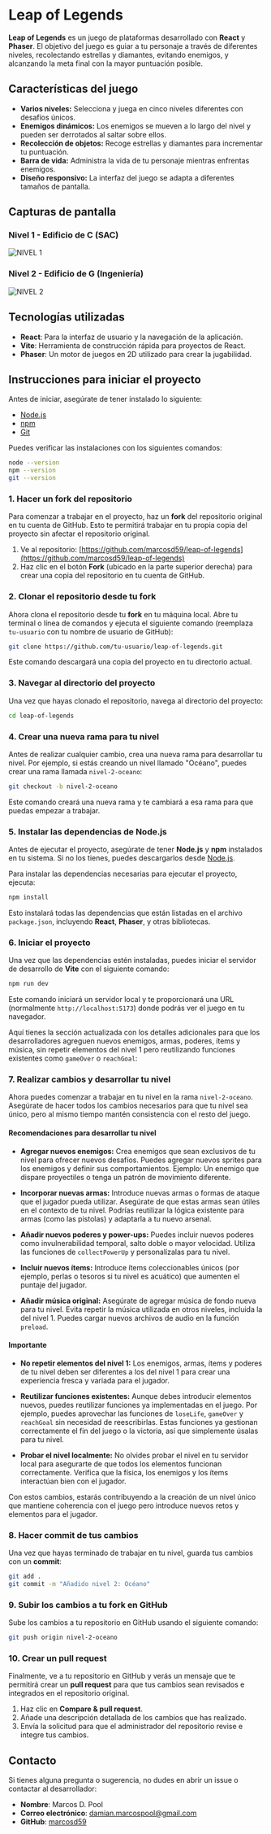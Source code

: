 # Leap of Legends

**Leap of Legends** es un juego de plataformas desarrollado con **React** y **Phaser**. El objetivo del juego es guiar a tu personaje a través de diferentes niveles, recolectando estrellas y diamantes, evitando enemigos, y alcanzando la meta final con la mayor puntuación posible.

## Características del juego

- **Varios niveles:** Selecciona y juega en cinco niveles diferentes con desafíos únicos.
- **Enemigos dinámicos:** Los enemigos se mueven a lo largo del nivel y pueden ser derrotados al saltar sobre ellos.
- **Recolección de objetos:** Recoge estrellas y diamantes para incrementar tu puntuación.
- **Barra de vida:** Administra la vida de tu personaje mientras enfrentas enemigos.
- **Diseño responsivo:** La interfaz del juego se adapta a diferentes tamaños de pantalla.

## Capturas de pantalla

### Nivel 1 - Edificio de C (SAC)

![NIVEL 1](./public/screenshots/level1.png)

### Nivel 2 - Edificio de G (Ingeniería)

![NIVEL 2](./public/screenshots/level2.png)

## Tecnologías utilizadas

- **React**: Para la interfaz de usuario y la navegación de la aplicación.
- **Vite**: Herramienta de construcción rápida para proyectos de React.
- **Phaser**: Un motor de juegos en 2D utilizado para crear la jugabilidad.

## Instrucciones para iniciar el proyecto

Antes de iniciar, asegúrate de tener instalado lo siguiente:

- [Node.js](https://nodejs.org/en/)
- [npm](https://www.npmjs.com/)
- [Git](https://git-scm.com/)

Puedes verificar las instalaciones con los siguientes comandos:

```bash
node --version
npm --version
git --version
```

### 1. Hacer un fork del repositorio

Para comenzar a trabajar en el proyecto, haz un **fork** del repositorio original en tu cuenta de GitHub. Esto te permitirá trabajar en tu propia copia del proyecto sin afectar el repositorio original.

1. Ve al repositorio: [https://github.com/marcosd59/leap-of-legends](https://github.com/marcosd59/leap-of-legends)
2. Haz clic en el botón **Fork** (ubicado en la parte superior derecha) para crear una copia del repositorio en tu cuenta de GitHub.

### 2. Clonar el repositorio desde tu fork

Ahora clona el repositorio desde tu **fork** en tu máquina local. Abre tu terminal o línea de comandos y ejecuta el siguiente comando (reemplaza `tu-usuario` con tu nombre de usuario de GitHub):

```bash
git clone https://github.com/tu-usuario/leap-of-legends.git
```

Este comando descargará una copia del proyecto en tu directorio actual.

### 3. Navegar al directorio del proyecto

Una vez que hayas clonado el repositorio, navega al directorio del proyecto:

```bash
cd leap-of-legends
```

### 4. Crear una nueva rama para tu nivel

Antes de realizar cualquier cambio, crea una nueva rama para desarrollar tu nivel. Por ejemplo, si estás creando un nivel llamado "Océano", puedes crear una rama llamada `nivel-2-oceano`:

```bash
git checkout -b nivel-2-oceano
```

Este comando creará una nueva rama y te cambiará a esa rama para que puedas empezar a trabajar.

### 5. Instalar las dependencias de Node.js

Antes de ejecutar el proyecto, asegúrate de tener **Node.js** y **npm** instalados en tu sistema. Si no los tienes, puedes descargarlos desde [Node.js](https://nodejs.org/).

Para instalar las dependencias necesarias para ejecutar el proyecto, ejecuta:

```bash
npm install
```

Esto instalará todas las dependencias que están listadas en el archivo `package.json`, incluyendo **React**, **Phaser**, y otras bibliotecas.

### 6. Iniciar el proyecto

Una vez que las dependencias estén instaladas, puedes iniciar el servidor de desarrollo de **Vite** con el siguiente comando:

```bash
npm run dev
```

Este comando iniciará un servidor local y te proporcionará una URL (normalmente `http://localhost:5173`) donde podrás ver el juego en tu navegador.

Aquí tienes la sección actualizada con los detalles adicionales para que los desarrolladores agreguen nuevos enemigos, armas, poderes, ítems y música, sin repetir elementos del nivel 1 pero reutilizando funciones existentes como `gameOver` o `reachGoal`:

### 7. Realizar cambios y desarrollar tu nivel

Ahora puedes comenzar a trabajar en tu nivel en la rama `nivel-2-oceano`. Asegúrate de hacer todos los cambios necesarios para que tu nivel sea único, pero al mismo tiempo mantén consistencia con el resto del juego.

#### Recomendaciones para desarrollar tu nivel

- **Agregar nuevos enemigos:** Crea enemigos que sean exclusivos de tu nivel para ofrecer nuevos desafíos. Puedes agregar nuevos sprites para los enemigos y definir sus comportamientos. Ejemplo: Un enemigo que dispare proyectiles o tenga un patrón de movimiento diferente.
- **Incorporar nuevas armas:** Introduce nuevas armas o formas de ataque que el jugador pueda utilizar. Asegúrate de que estas armas sean útiles en el contexto de tu nivel. Podrías reutilizar la lógica existente para armas (como las pistolas) y adaptarla a tu nuevo arsenal.

- **Añadir nuevos poderes y power-ups:** Puedes incluir nuevos poderes como invulnerabilidad temporal, salto doble o mayor velocidad. Utiliza las funciones de `collectPowerUp` y personalízalas para tu nivel.

- **Incluir nuevos ítems:** Introduce ítems coleccionables únicos (por ejemplo, perlas o tesoros si tu nivel es acuático) que aumenten el puntaje del jugador.

- **Añadir música original:** Asegúrate de agregar música de fondo nueva para tu nivel. Evita repetir la música utilizada en otros niveles, incluida la del nivel 1. Puedes cargar nuevos archivos de audio en la función `preload`.

#### Importante

- **No repetir elementos del nivel 1:** Los enemigos, armas, ítems y poderes de tu nivel deben ser diferentes a los del nivel 1 para crear una experiencia fresca y variada para el jugador.
- **Reutilizar funciones existentes:** Aunque debes introducir elementos nuevos, puedes reutilizar funciones ya implementadas en el juego. Por ejemplo, puedes aprovechar las funciones de `loseLife`, `gameOver` y `reachGoal` sin necesidad de reescribirlas. Estas funciones ya gestionan correctamente el fin del juego o la victoria, así que simplemente úsalas para tu nivel.

- **Probar el nivel localmente:** No olvides probar el nivel en tu servidor local para asegurarte de que todos los elementos funcionan correctamente. Verifica que la física, los enemigos y los ítems interactúan bien con el jugador.

Con estos cambios, estarás contribuyendo a la creación de un nivel único que mantiene coherencia con el juego pero introduce nuevos retos y elementos para el jugador.

### 8. Hacer commit de tus cambios

Una vez que hayas terminado de trabajar en tu nivel, guarda tus cambios con un **commit**:

```bash
git add .
git commit -m "Añadido nivel 2: Océano"
```

### 9. Subir los cambios a tu fork en GitHub

Sube los cambios a tu repositorio en GitHub usando el siguiente comando:

```bash
git push origin nivel-2-oceano
```

### 10. Crear un pull request

Finalmente, ve a tu repositorio en GitHub y verás un mensaje que te permitirá crear un **pull request** para que tus cambios sean revisados e integrados en el repositorio original.

1. Haz clic en **Compare & pull request**.
2. Añade una descripción detallada de los cambios que has realizado.
3. Envía la solicitud para que el administrador del repositorio revise e integre tus cambios.

## Contacto

Si tienes alguna pregunta o sugerencia, no dudes en abrir un issue o contactar al desarrollador:

- **Nombre**: Marcos D. Pool
- **Correo electrónico**: <damian.marcospool@gmail.com>
- **GitHub**: [marcosd59](https://github.com/marcosd59)
